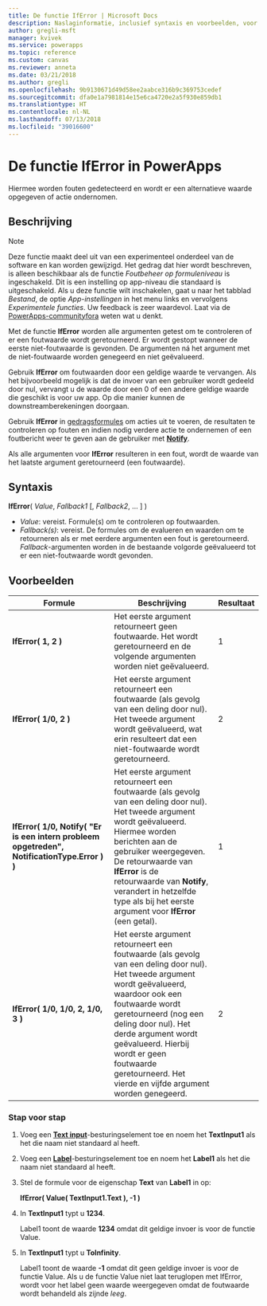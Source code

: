 ```yaml
---
title: De functie IfError | Microsoft Docs
description: Naslaginformatie, inclusief syntaxis en voorbeelden, voor de functie IfError in PowerApps
author: gregli-msft
manager: kvivek
ms.service: powerapps
ms.topic: reference
ms.custom: canvas
ms.reviewer: anneta
ms.date: 03/21/2018
ms.author: gregli
ms.openlocfilehash: 9b9130671d49d58ee2aabce316b9c369753cedef
ms.sourcegitcommit: dfa0e1a7981814e15e6ca4720e2a5f930e859db1
ms.translationtype: HT
ms.contentlocale: nl-NL
ms.lasthandoff: 07/13/2018
ms.locfileid: "39016600"
---
```

# <a name="iferror-function-in-powerapps"></a>De functie IfError in PowerApps
Hiermee worden fouten gedetecteerd en wordt er een alternatieve waarde opgegeven of actie ondernomen.

## <a name="description"></a>Beschrijving
> [!NOTE]
> Deze functie maakt deel uit van een experimenteel onderdeel van de software en kan worden gewijzigd.  Het gedrag dat hier wordt beschreven, is alleen beschikbaar als de functie *Foutbeheer op formuleniveau* is ingeschakeld.  Dit is een instelling op app-niveau die standaard is uitgeschakeld.  Als u deze functie wilt inschakelen, gaat u naar het tabblad *Bestand*, de optie *App-instellingen* in het menu links en vervolgens *Experimentele functies*.  Uw feedback is zeer waardevol. Laat via de [PowerApps-communityfora](https://powerusers.microsoft.com/t5/Expressions-and-Formulas/bd-p/How-To) weten wat u denkt.

Met de functie **IfError** worden alle argumenten getest om te controleren of er een foutwaarde wordt geretourneerd. Er wordt gestopt wanneer de eerste niet-foutwaarde is gevonden.  De argumenten ná het argument met de niet-foutwaarde worden genegeerd en niet geëvalueerd.

Gebruik **IfError** om foutwaarden door een geldige waarde te vervangen.  Als het bijvoorbeeld mogelijk is dat de invoer van een gebruiker wordt gedeeld door nul, vervangt u de waarde door een 0 of een andere geldige waarde die geschikt is voor uw app. Op die manier kunnen de downstreamberekeningen doorgaan.

Gebruik **IfError** in [gedragsformules](../working-with-formulas-in-depth.md) om acties uit te voeren, de resultaten te controleren op fouten en indien nodig verdere actie te ondernemen of een foutbericht weer te geven aan de gebruiker met [**Notify**](function-showerror.md).

Als alle argumenten voor **IfError** resulteren in een fout, wordt de waarde van het laatste argument geretourneerd (een foutwaarde). 

## <a name="syntax"></a>Syntaxis
**IfError**( *Value*, *Fallback1* [, *Fallback2*, ... ] )

* *Value*: vereist. Formule(s) om te controleren op foutwaarden. 
* *Fallback(s)*: vereist. De formules om de evalueren en waarden om te retourneren als er met eerdere argumenten een fout is geretourneerd.  *Fallback*-argumenten worden in de bestaande volgorde geëvalueerd tot er een niet-foutwaarde wordt gevonden.

## <a name="examples"></a>Voorbeelden

| Formule | Beschrijving | Resultaat |
| --- | --- | --- |
| **IfError( 1, 2 )** |Het eerste argument retourneert geen foutwaarde.  Het wordt geretourneerd en de volgende argumenten worden niet geëvalueerd.   | 1 |
| **IfError( 1/0, 2 )** | Het eerste argument retourneert een foutwaarde (als gevolg van een deling door nul).  Het tweede argument wordt geëvalueerd, wat erin resulteert dat een niet-foutwaarde wordt geretourneerd. | 2 | 
| **IfError( 1/0, Notify( "Er is een intern probleem opgetreden", NotificationType.Error ) )** | Het eerste argument retourneert een foutwaarde (als gevolg van een deling door nul).  Het tweede argument wordt geëvalueerd. Hiermee worden berichten aan de gebruiker weergegeven.  De retourwaarde van **IfError** is de retourwaarde van **Notify**, verandert in hetzelfde type als bij het eerste argument voor **IfError** (een getal). | 1 |
| **IfError( 1/0, 1/0, 2, 1/0, 3 )** | Het eerste argument retourneert een foutwaarde (als gevolg van een deling door nul).  Het tweede argument wordt geëvalueerd, waardoor ook een foutwaarde wordt geretourneerd (nog een deling door nul).  Het derde argument wordt geëvalueerd. Hierbij wordt er geen foutwaarde geretourneerd.  Het vierde en vijfde argument worden genegeerd.  | 2 |

### <a name="step-by-step"></a>Stap voor stap

1. Voeg een **[Text input](../controls/control-text-input.md)**-besturingselement toe en noem het **TextInput1** als het die naam niet standaard al heeft.

2. Voeg een **[Label](../controls/control-text-box.md)**-besturingselement toe en noem het **Label1** als het die naam niet standaard al heeft.

3. Stel de formule voor de eigenschap **Text** van **Label1** in op:

    **IfError( Value( TextInput1.Text ), -1 )**

4. In **TextInput1** typt u **1234**.  

    Label1 toont de waarde **1234** omdat dit geldige invoer is voor de functie Value.

5. In **TextInput1** typt u **ToInfinity**.

    Label1 toont de waarde **-1** omdat dit geen geldige invoer is voor de functie Value.  Als u de functie Value niet laat teruglopen met IfError, wordt voor het label geen waarde weergegeven omdat de foutwaarde wordt behandeld als zijnde *leeg*. 

